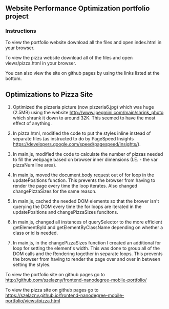 ## Website Performance Optimization portfolio project
### Instructions

To view the portfolio website download all the files and open index.html in your browser.

To view the pizza website download all of the files and open views/pizza.html in your browser.

You can also view the site on github pages by using the links listed at the bottom.

## Optimizations to Pizza Site

1. Optimized the pizzeria picture (now pizzeria6.jpg) which was huge (2.5MB) using the website http://www.jpegmini.com/main/shrink_photo which shrank it down to  around 32K.  This seemed to have the most effect of anything.

2. In pizza.html, modified the code to put the styles inline instead of separate files (as instructed to do by PageSpeed Insights https://developers.google.com/speed/pagespeed/insights/).

3. In main.js, modified the code to calculate the number of pizzas needed to fill the webpage based on browser inner dimensions (I.E. - the var pizzaNum line area).

4. In main.js, moved the document.body request out of for loop in the updatePositions function. This prevents the browser from having to render the page every time the loop iterates.  Also changed changePizzaSizes for the same reason.

5. In main.js, cached the needed DOM elements so that the brower isn't querying the DOM every time the for loops are iterated in the updatePositions and changePizzaSizes funcitons.

6. In main.js, changed all instances of querySelector to the more efficient getElementById and getElementByClassName depending on whether a class or id is needed.

7. In main.js, in the changePizzaSizes function I created an additional for loop for setting the element's width. This was done to group all of the DOM calls and the Rendering together in separate loops. This prevents the browser from having to render the page over and over in between setting the styles.


To view the portfolio site on github pages go to http://github.com/szelazny/frontend-nanodegree-mobile-portfolio/

To view the pizza site on github pages go to https://szelazny.github.io/frontend-nanodegree-mobile-portfolio/views/pizza.html


